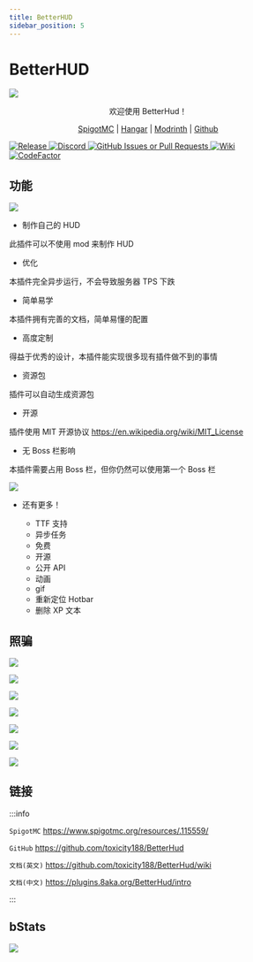 ```yaml
---
title: BetterHUD
sidebar_position: 5
---
```


# BetterHUD

<!--markdownlint-disable line-length-->

![](https://gitee.com/postyizhan/images-hosting/releases/download/BetterHud/BetterHud_1.gif)

<div align="center">

欢迎使用 BetterHud！

[SpigotMC](https://www.spigotmc.org/resources/115559/) | [Hangar](https://hangar.papermc.io/toxicity188/BetterHud) | [Modrinth](https://modrinth.com/plugin/betterhud2) | [Github](https://github.com/toxicity188/BetterHud)

</div>

<a href="https://github.com/toxicity188/BetterHud/releases">
  <img src="https://img.shields.io/github/v/release/toxicity188/BetterHud?display_name=release&style=for-the-badge&logo=kotlin" class="stylish-image" alt="Release" />
</a>
<a href="https://discord.com/invite/rePyFESDbk">
  <img src="https://img.shields.io/badge/Discord-%235865F2.svg?style=for-the-badge&logo=discord&logoColor=white" class="stylish-image" alt="Discord" />
</a>
<a href="https://github.com/toxicity188/BetterHud/issues">
  <img src="https://img.shields.io/github/issues/toxicity188/BetterHud?style=for-the-badge&logo=github" class="stylish-image" alt="GitHub Issues or Pull Requests" />
</a>
<a href="https://github.com/toxicity188/BetterHud/wiki">
  <img src="https://img.shields.io/badge/WIKI-blue?style=for-the-badge" class="stylish-image" alt="Wiki" />
</a>
<a href="https://www.codefactor.io/repository/github/toxicity188/betterhud/overview/master">
  <img src="https://www.codefactor.io/repository/github/toxicity188/betterhud/badge/master?style=for-the-badge" class="stylish-image" alt="CodeFactor" />
</a>

## 功能

![](https://gitee.com/postyizhan/images-hosting/releases/download/BetterHud/BetterHud_1.png)

- 制作自己的 HUD

此插件可以不使用 mod 来制作 HUD

- 优化

本插件完全异步运行，不会导致服务器 TPS 下跌

- 简单易学

本插件拥有完善的文档，简单易懂的配置

- 高度定制

得益于优秀的设计，本插件能实现很多现有插件做不到的事情

- 资源包

插件可以自动生成资源包

- 开源

插件使用 MIT 开源协议 https://en.wikipedia.org/wiki/MIT_License

- 无 Boss 栏影响

本插件需要占用 Boss 栏，但你仍然可以使用第一个 Boss 栏

![](https://gitee.com/postyizhan/images-hosting/releases/download/BetterHud/BetterHud_2.gif)

- 还有更多！

  - TTF 支持
  - 异步任务
  - 免费
  - 开源
  - 公开 API
  - 动画
  - gif
  - 重新定位 Hotbar
  - 删除 XP 文本

## 照骗

![](https://gitee.com/postyizhan/images-hosting/releases/download/BetterHud/BetterHud_2.png)

![](https://gitee.com/postyizhan/images-hosting/releases/download/BetterHud/BetterHud_3.gif)

![](https://gitee.com/postyizhan/images-hosting/releases/download/BetterHud/BetterHud_4.gif)

![](https://gitee.com/postyizhan/images-hosting/releases/download/BetterHud/BetterHud_5.gif)

![](https://gitee.com/postyizhan/images-hosting/releases/download/BetterHud/BetterHud_6.gif)

![](https://gitee.com/postyizhan/images-hosting/releases/download/BetterHud/BetterHud_7.gif)

![](https://gitee.com/postyizhan/images-hosting/releases/download/BetterHud/BetterHud_8.gif)

## 链接

:::info

`SpigotMC` https://www.spigotmc.org/resources/.115559/

`GitHub` https://github.com/toxicity188/BetterHud

`文档(英文)` https://github.com/toxicity188/BetterHud/wiki

`文档(中文)` https://plugins.8aka.org/BetterHud/intro

:::

## bStats

[![](https://bstats.org/signatures/bukkit/BetterHud.svg)](https://bstats.org/plugin/bukkit/BetterHud/21287)

